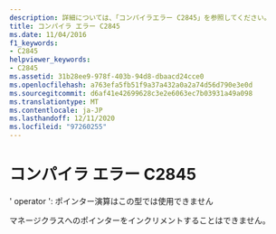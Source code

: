 ```yaml
---
description: 詳細については、「コンパイラエラー C2845」を参照してください。
title: コンパイラ エラー C2845
ms.date: 11/04/2016
f1_keywords:
- C2845
helpviewer_keywords:
- C2845
ms.assetid: 31b28ee9-978f-403b-94d8-dbaacd24cce0
ms.openlocfilehash: a763efa5fb51f9a37a432a0a2a74d56d790e3e0d
ms.sourcegitcommit: d6af41e42699628c3e2e6063ec7b03931a49a098
ms.translationtype: MT
ms.contentlocale: ja-JP
ms.lasthandoff: 12/11/2020
ms.locfileid: "97260255"
---
```

# <a name="compiler-error-c2845"></a>コンパイラ エラー C2845

' operator ': ポインター演算はこの型では使用できません

マネージクラスへのポインターをインクリメントすることはできません。
